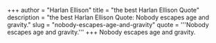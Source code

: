 +++
author = "Harlan Ellison"
title = "the best Harlan Ellison Quote"
description = "the best Harlan Ellison Quote: Nobody escapes age and gravity."
slug = "nobody-escapes-age-and-gravity"
quote = '''Nobody escapes age and gravity.'''
+++
Nobody escapes age and gravity.

